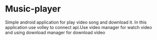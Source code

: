 # Music-player
Simple android application for play video song and download it.
In this application use volley to connect api.Use video manager for watch video and using download manager for download video
